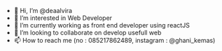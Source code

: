 - 👋 Hi, I’m @deaalvira
- 👀 I’m interested in Web Developer
- 🌱 I’m currently working as front end developer using reactJS
- 💞️ I’m looking to collaborate on develop usefull web
- 📫 How to reach me (no : 085217862489, instagram : @ghani_kemas)

<!---
Ghani-code/Ghani-code is a ✨ special ✨ repository because its `README.md` (this file) appears on your GitHub profile.
You can click the Preview link to take a look at your changes.
--->
